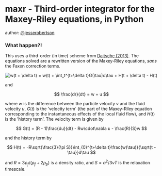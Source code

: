 # maxr - Third-order integrator for the Maxey-Riley equations, in Python

author: [@jesserobertson](http://twitter.com/jesserobertson)

### What happen?!

This uses a third-order (in time) scheme from [Daitsche (2013)](http://arxiv.org/pdf/1210.2576.pdf). 
The equations solved are a rewritten version of the Maxey-Riley equations, _sans_ the Faxen correction terms.

![$$ w(t + \delta t) = w(t) + \int_t^{t+\delta t}G(\tau)d\tau + H(t + \delta t) - H(t) $$](http://mathurl.com/render.cgi?w%28t%20+%20%5Cdelta%20t%29%20%3D%20w%28t%29%20+%20%5Cint_t%5E%7Bt+%5Cdelta%20t%7DG%28%5Ctau%29d%5Ctau%20+%20H%28t%20+%20%5Cdelta%20t%29%20-%20H%28t%29%5Cnocache)

and

$$ \frac{dr}{dt} = w + u $$

where $w$ is the difference between the particle velocity $v$ and the fluid velocity $u$, $G(t)$ is the 'velocity term' (the part of the Maxey-Riley equation corresponding to the instantaneous effects of the local fluid flow), and $H(t)$ is the 'history term'. The velocity term is given by

$$
	G(t) = (R - 1)\frac{du}{dt} - Rw\cdot\nabla u - \frac{R}{S}w
$$

and the history term by

$$
	H(t) = -R\sqrt{\frac{3}{\pi S}}\int_{0}^{t+\delta t}\frac{w(\tau)}{\sqrt{t - \tau}}d\tau
$$

and $R=3\rho_f/(\rho_f + 2\rho_p)$ is a density ratio, and $S=a^2/3\nu T$ is the relaxation timescale.